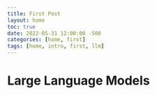 ```yaml
---
title: First Post
layout: home
toc: true
date: 2022-05-31 12:00:00 -500
categories: [home, first]
tags: [home, intro, first, llm]
---
```


<h1>Large Language Models</h1>
